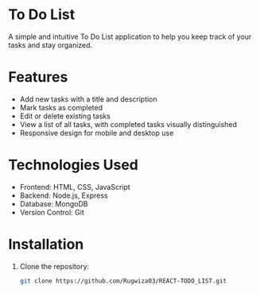 # To Do List

A simple and intuitive To Do List application to help you keep track of your tasks and stay organized.

# Features

- Add new tasks with a title and description
- Mark tasks as completed
- Edit or delete existing tasks
- View a list of all tasks, with completed tasks visually distinguished
- Responsive design for mobile and desktop use

# Technologies Used

- Frontend: HTML, CSS, JavaScript
- Backend: Node.js, Express
- Database: MongoDB
- Version Control: Git

# Installation

1. Clone the repository:
   ```sh
   git clone https://github.com/Rugwiza03/REACT-TODO_LIST.git
